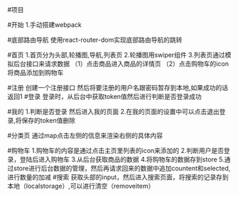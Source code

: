 #项目

#开始
1.手动搭建webpack

#底部路由导航
   使用react-router-dom实现底部路由导航的跳转

#首页
   1.首页分为头部,轮播图,导航,列表页
   2.轮播图用swiper组件
   3.列表页通过模拟后台接口来请求数据
        （1）点击商品进入商品的详情页
        （2）点击购物车的icon将商品添加到购物车

#注册
   创建一个注册接口 然后将要注册的用户名跟密码暂存到本地,如果成功的话返回1
#登录
   登录时，从后台中获取token值然后进行判断是否登录成功

#我的
   1.判断是否登录 然后进入我的页面
   2.在我的页面的设置中可以点击退出登录,将保存的token值删除

#分类页
   通过map点击左侧的信息来渲染右侧的具体内容

#购物车
   1.购物车的内容是通过点击主页里列表的icon来添加的
   2.判断用户是否登录，登陆后进入购物车
   3.从后台获取商品的数据
   4.将购物车的数据存到store
   5.通过store进行后台数据的管理，然后再请求回来的数据中追加countent和selected,进行数量的加减
#搜索
   获取头部的input，然后进入搜索页面，将搜索的记录存到本地（localstorage）,可以进行清空（removeitem）
